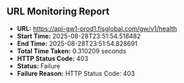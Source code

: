 ## URL Monitoring Report

- **URL:** https://api-gw1-prod1.fisglobal.com/gw/v1/health
- **Start Time:** 2025-08-28T23:51:54.518482
- **End Time:** 2025-08-28T23:51:54.828691
- **Total Time Taken:** 0.310209 seconds
- **HTTP Status Code:** 403
- **Status:** Failure
- **Failure Reason:** HTTP Status Code: 403

